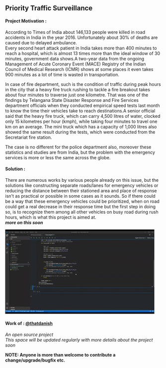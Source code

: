 ## Priority Traffic Surveillance  

#### Project Motivation :
According to Times of India about 146,133 people were killed in road accidents in India in the year 2016. Unfortunately about 30% of deaths are caused due to delayed ambulance.  
Every second heart attack patient in India takes more than 400 minutes to reach a hospital, which is almost 13 times more than the ideal window of 30 minutes, government data shows.A two-year data from the ongoing Management of Acute Coronary Event (MACE) Registry of the Indian Council of Medical Research (ICMR) shows at some places it even takes 900 minutes as a lot of time is wasted in transportation.  

In case of fire department, such is the condition of traffic during peak hours in the city that a heavy fire truck rushing to tackle a fire breakout takes about four minutes to traverse just one kilometre. That was one of the findings by Telangana State Disaster Response and Fire Services department officials when they conducted empirical speed tests last month to know the time their vehicles take to reach destinations.A senior official said that the heavy fire truck, which can carry 4,500 litres of water, clocked only 15 kilometres per hour (kmph), while taking four minutes to travel one km on an average. The mini truck which has a capacity of 1,000 litres also 
showed the same result during the tests, which were conducted from the Secretariat fire station.

The case is no different for the police department also, moreover these statistics and studies are from India, but the problem with the emergency services is more or less the same across the globe.

#### Solution : 
There are numerous works by various people already on this issue, but the solutions like constructing separate roads/lanes for emergency vehicles or reducing the distance between their stationed area and place of response isn't as practical or possible in some cases as it sounds. So if there could be a way that these emergency vehicles could be prioritized, when on road could get a real decrease in their response time but the first step in doing so, is to recognize them among all other vehicles on busy road during rush hours, which is what this project is aimed at.  
__*more on this soon*__

![vid](https://github.com/thatdanish/Priority_Traffic_Surveillance/blob/master/specimens/giphy.gif)

#### Work of : [@thatdanish](https://github.com/thatdanish)
*An open source project*  
*This space will be updated regularly with more details about the project soon*

**NOTE: Anyone is more than welcome to contribute a change/upgrade/bugfix etc.**
